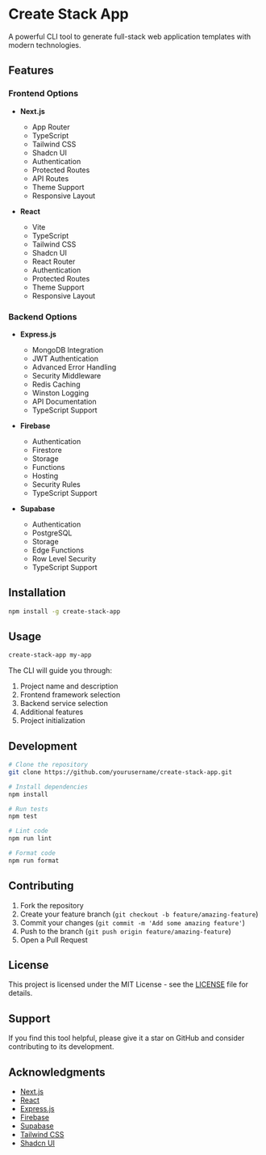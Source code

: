 # Create Stack App

A powerful CLI tool to generate full-stack web application templates with modern technologies.

## Features

### Frontend Options
- **Next.js**
  - App Router
  - TypeScript
  - Tailwind CSS
  - Shadcn UI
  - Authentication
  - Protected Routes
  - API Routes
  - Theme Support
  - Responsive Layout

- **React**
  - Vite
  - TypeScript
  - Tailwind CSS
  - Shadcn UI
  - React Router
  - Authentication
  - Protected Routes
  - Theme Support
  - Responsive Layout

### Backend Options
- **Express.js**
  - MongoDB Integration
  - JWT Authentication
  - Advanced Error Handling
  - Security Middleware
  - Redis Caching
  - Winston Logging
  - API Documentation
  - TypeScript Support

- **Firebase**
  - Authentication
  - Firestore
  - Storage
  - Functions
  - Hosting
  - Security Rules
  - TypeScript Support

- **Supabase**
  - Authentication
  - PostgreSQL
  - Storage
  - Edge Functions
  - Row Level Security
  - TypeScript Support

## Installation

```bash
npm install -g create-stack-app
```

## Usage

```bash
create-stack-app my-app
```

The CLI will guide you through:
1. Project name and description
2. Frontend framework selection
3. Backend service selection
4. Additional features
5. Project initialization

## Development

```bash
# Clone the repository
git clone https://github.com/yourusername/create-stack-app.git

# Install dependencies
npm install

# Run tests
npm test

# Lint code
npm run lint

# Format code
npm run format
```

## Contributing

1. Fork the repository
2. Create your feature branch (`git checkout -b feature/amazing-feature`)
3. Commit your changes (`git commit -m 'Add some amazing feature'`)
4. Push to the branch (`git push origin feature/amazing-feature`)
5. Open a Pull Request

## License

This project is licensed under the MIT License - see the [LICENSE](LICENSE) file for details.

## Support

If you find this tool helpful, please give it a star on GitHub and consider contributing to its development.

## Acknowledgments

- [Next.js](https://nextjs.org/)
- [React](https://reactjs.org/)
- [Express.js](https://expressjs.com/)
- [Firebase](https://firebase.google.com/)
- [Supabase](https://supabase.com/)
- [Tailwind CSS](https://tailwindcss.com/)
- [Shadcn UI](https://ui.shadcn.com/) 